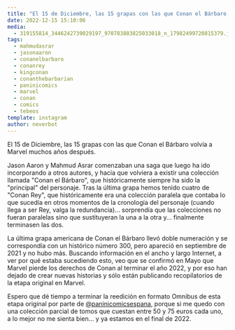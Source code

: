 ```yaml
---
title: "El 15 de Diciembre, las 15 grapas con las que Conan el Bárbaro volvía a Marvel muchos años después"
date: 2022-12-15 15:10:06
media: 
  - 319155814_3446242739029197_970783883825033018_n_17982499720815379.jpg
tags: 
  - mahmudasrar
  - jasonaaron
  - conanelbarbaro
  - conanrey
  - kingconan
  - conanthebarbarian
  - paninicomics
  - marvel
  - conan
  - comics
  - tebeos
template: instagram
author: neverbot
---
```


El 15 de Diciembre, las 15 grapas con las que Conan el Bárbaro volvía a Marvel muchos años después.

Jason Aaron y Mahmud Asrar comenzaban una saga que luego ha ido incorporando a otros autores, y hacía que volviera a existir una colección llamada "Conan el Bárbaro", que históricamente siempre ha sido la "principal" del personaje. Tras la última grapa hemos tenido cuatro de "Conan Rey", que históricamente era una colección paralela que contaba lo que sucedía en otros momentos de la cronología del personaje (cuando llega a ser Rey, valga la redundancia)... sorprendía que las colecciones no fueran paralelas sino que sustituyeran la una a la otra y... finalmente terminasen las dos. 

La última grapa americana de Conan el Bárbaro llevó doble numeración y se correspondía con un histórico número 300, pero apareció en septiembre de 2021  y no hubo más. Buscando información en el ancho y largo Internet, a ver por qué estaba sucediendo esto, veo que se confirmó en Mayo que Marvel pierde los derechos de Conan al terminar el año 2022, y por eso han dejado de crear nuevas historias y sólo están publicando recopilatorios de la etapa original en Marvel.

Espero que dé tiempo a terminar la reedición en formato Omnibus de esta etapa original por parte de [@paninicomicsespana](https://instagram.com/paninicomicsespana), porque si me quedo con una colección parcial de tomos que cuestan entre 50 y 75 euros cada uno, a lo mejor no me sienta bien... y ya estamos en el final de 2022.
